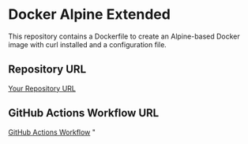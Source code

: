 # Docker Alpine Extended
This repository contains a Dockerfile to create an Alpine-based Docker image with curl installed and a configuration file.

## Repository URL
[Your Repository URL](https://github.com/your-username/docker-alpine-extended)

## GitHub Actions Workflow URL
[GitHub Actions Workflow](https://github.com/your-username/docker-alpine-extended/actions)
" 
